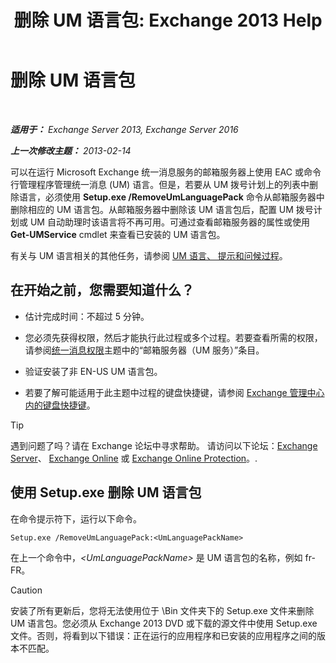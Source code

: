 ﻿---
title: '删除 UM 语言包: Exchange 2013 Help'
TOCTitle: 删除 UM 语言包
ms:assetid: a2bc2753-2c25-4ea0-a9d5-e3d42a699c6c
ms:mtpsurl: https://technet.microsoft.com/zh-cn/library/Bb124004(v=EXCHG.150)
ms:contentKeyID: 50491244
ms.date: 01/11/2018
mtps_version: v=EXCHG.150
ms.translationtype: HT
---

# 删除 UM 语言包

 

_**适用于：** Exchange Server 2013, Exchange Server 2016_

_**上一次修改主题：** 2013-02-14_

可以在运行 Microsoft Exchange 统一消息服务的邮箱服务器上使用 EAC 或命令行管理程序管理统一消息 (UM) 语言。但是，若要从 UM 拨号计划上的列表中删除语言，必须使用 **Setup.exe /RemoveUmLanguagePack** 命令从邮箱服务器中删除相应的 UM 语言包。从邮箱服务器中删除该 UM 语言包后，配置 UM 拨号计划或 UM 自动助理时该语言将不再可用。可通过查看邮箱服务器的属性或使用 **Get-UMService** cmdlet 来查看已安装的 UM 语言包。

有关与 UM 语言相关的其他任务，请参阅 [UM 语言、 提示和问候过程](um-languages-prompts-and-greetings-procedures-exchange-2013-help.md)。

## 在开始之前，您需要知道什么？

  - 估计完成时间：不超过 5 分钟。

  - 您必须先获得权限，然后才能执行此过程或多个过程。若要查看所需的权限，请参阅[统一消息权限](unified-messaging-permissions-exchange-2013-help.md)主题中的“邮箱服务器（UM 服务）”条目。

  - 验证安装了非 EN-US UM 语言包。

  - 若要了解可能适用于此主题中过程的键盘快捷键，请参阅 [Exchange 管理中心内的键盘快捷键](keyboard-shortcuts-in-the-exchange-admin-center-exchange-online-protection-help.md)。

> [!TIP]  
> 遇到问题了吗？请在 Exchange 论坛中寻求帮助。 请访问以下论坛：<a href="https://go.microsoft.com/fwlink/p/?linkid=60612">Exchange Server</a>、 <a href="https://go.microsoft.com/fwlink/p/?linkid=267542">Exchange Online</a> 或 <a href="https://go.microsoft.com/fwlink/p/?linkid=285351">Exchange Online Protection</a>。.


## 使用 Setup.exe 删除 UM 语言包

在命令提示符下，运行以下命令。

    Setup.exe /RemoveUmLanguagePack:<UmLanguagePackName>

在上一个命令中，*\<UmLanguagePackName\>* 是 UM 语言包的名称，例如 fr-FR。

> [!CAUTION]  
> 安装了所有更新后，您将无法使用位于 \Bin 文件夹下的 Setup.exe 文件来删除 UM 语言包。您必须从 Exchange 2013 DVD 或下载的源文件中使用 Setup.exe 文件。否则，将看到以下错误：正在运行的应用程序和已安装的应用程序之间的版本不匹配。

